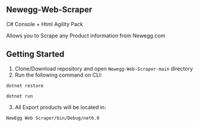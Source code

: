 ## Newegg-Web-Scraper
C# Console + Html Agility Pack

Allows you to Scrape any Product information from Newegg.com

## Getting Started

1. Clone/Download repository and open `Newegg-Web-Scraper-main` directory
2. Run the following command on CLI:

```
dotnet restore
```

```
dotnet run
```

3. All Export products will be located in:

```
NewEgg Web Scraper/bin/Debug/net6.0
```